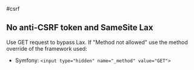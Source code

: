 #csrf

## No anti-CSRF token and SameSite Lax
Use GET request to bypass Lax. If "Method not allowed" use the method override of the framework used: 
- Symfony: `<input type="hidden" name="_method" value="GET">`

